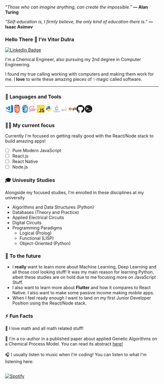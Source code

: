 *“Those who can imagine anything, can create the impossible.”*
**― Alan Turing**

*“Self-education is, I firmly believe, the only kind of education there is.”*
**― Isaac Asimov**

### Hello There 🖖 I'm Vitor Dutra
[![Linkedin Badge](https://img.shields.io/badge/-Vitor%20Dutra-lightgrey?style=flat-square&logo=Linkedin&logoColor=white&link=https://www.linkedin.com/in/vitor-dutra/)](https://www.linkedin.com/in/vitor-dutra/)

I'm a Chemical Engineer, also pursuing my 2nd degree in Computer Engineering.

I found my true calling working with computers and making them work for me. 
I **love** to write these amazing pieces of ✨magic called software.

---

### 🧰 Languages and Tools
<img align="left" alt="Visual Studio Code" width="26px" src="https://raw.githubusercontent.com/github/explore/80688e429a7d4ef2fca1e82350fe8e3517d3494d/topics/visual-studio-code/visual-studio-code.png" />
<img align="left" alt="HTML5" width="26px" src="https://raw.githubusercontent.com/github/explore/80688e429a7d4ef2fca1e82350fe8e3517d3494d/topics/html/html.png" />
<img align="left" alt="CSS3" width="26px" src="https://raw.githubusercontent.com/github/explore/80688e429a7d4ef2fca1e82350fe8e3517d3494d/topics/css/css.png" />
<img align="left" alt="Sass" width="26px" src="https://raw.githubusercontent.com/github/explore/80688e429a7d4ef2fca1e82350fe8e3517d3494d/topics/sass/sass.png" />
<img align="left" alt="JavaScript" width="26px" src="https://raw.githubusercontent.com/github/explore/80688e429a7d4ef2fca1e82350fe8e3517d3494d/topics/javascript/javascript.png" />
<img align="left" alt="Python" width="26px" src="https://raw.githubusercontent.com/github/explore/80688e429a7d4ef2fca1e82350fe8e3517d3494d/topics/python/python.png" />
<img align="left" alt="C Programming Language" width="26px" src="https://raw.githubusercontent.com/github/explore/80688e429a7d4ef2fca1e82350fe8e3517d3494d/topics/c/c.png" />
<img align="left" alt="MySQL" width="26px" src="https://raw.githubusercontent.com/github/explore/80688e429a7d4ef2fca1e82350fe8e3517d3494d/topics/mysql/mysql.png" />
<img align="left" alt="Git" width="26px" src="https://raw.githubusercontent.com/github/explore/80688e429a7d4ef2fca1e82350fe8e3517d3494d/topics/git/git.png" >
<img align="left" alt="GitHub" width="26px" src="https://raw.githubusercontent.com/github/explore/78df643247d429f6cc873026c0622819ad797942/topics/github/github.png" />
<img align="left" alt="Terminal" width="26px" src="https://raw.githubusercontent.com/github/explore/80688e429a7d4ef2fca1e82350fe8e3517d3494d/topics/terminal/terminal.png" />
<br />
<br />

### 👨‍💻 My current focus 
Currently I'm focused on getting really good with the React/Node stack to build amazing apps!
 - [ ] Pure Modern JavaScript
 - [ ] React.js
 - [ ] React Native
 - [ ] Node.js
 
### 🎓 Univesity Studies 
Alongside my focused studies, I'm enrolled in these disciplines at my university
 - Algorithms and Data Structures (Python)
 - Databases (Theory and Practice)
 - Applied Electrical Circuits
 - Digital Circuits
 - Programming Paradigms
   - Logical (Prolog)
   - Functional (LISP)
   - Object-Oriented (Python)

### 🤖 To the future
- I **really** want to learn more about Machine Learning, Deep Learning and all those cool looking stuff! It was my main reason for learning Python, albeit these studies are on hold due to me focusing more on JavaScript Stuff.
- I also want to learn more about **Flutter** and how it compares to React Native. I also want to make some passive income making mobile apps.
- When I feel ready enough I want to land on my first Junior Developer Position using the React/Node stack.


### ⚡ Fun Facts
 🔢 I love math and all math related stuff! </br></br>
 📝 I'm a co-author in a published paper about applied Genetic Algorithms on a Chemical Process Model. You can read its abstract [here!](https://link.springer.com/article/10.1007/s10570-020-03183-w)</br></br>
 🎧 I usually listen to music when I'm coding! You can listen to what I'm listening here:</br></br>

[![Spotify](https://spotify-now-lisnening.vercel.app/)](https://open.spotify.com/user/12170523014)
